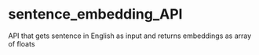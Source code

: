 # sentence_embedding_API
API that gets sentence in English as input and returns  embeddings as array of floats
